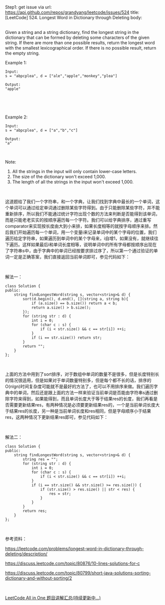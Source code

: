 Step1: get issue via url: https://api.github.com/repos/grandyang/leetcode/issues/524 
 title:[LeetCode] 524. Longest Word in Dictionary through Deleting 
 body:  
  

Given a string and a string dictionary, find the longest string in the dictionary that can be formed by deleting some characters of the given string. If there are more than one possible results, return the longest word with the smallest lexicographical order. If there is no possible result, return the empty string.

Example 1:
    
    
    Input:
    s = "abpcplea", d = ["ale","apple","monkey","plea"]
    
    Output: 
    "apple"
    

 

 

Example 2:
    
    
    Input:
    s = "abpcplea", d = ["a","b","c"]
    
    Output: 
    "a"
    

 

Note:

  1. All the strings in the input will only contain lower-case letters.
  2. The size of the dictionary won't exceed 1,000.
  3. The length of all the strings in the input won't exceed 1,000.



 

这道题给了我们一个字符串，和一个字典，让我们找到字典中最长的一个单词，这个单词可以通过给定单词通过删除某些字符得到。由于只能删除某些字符，并不能重新排序，所以我们不能通过统计字符出现个数的方法来判断是否能得到该单词，而是只能老老实实的按顺序遍历每一个字符。我们可以给字典排序，通过重写comparator来实现按长度由大到小来排，如果长度相等的就按字母顺序来排。然后我们开始遍历每一个单词，用一个变量i来记录单词中的某个字母的位置，我们遍历给定字符串，如果遍历到单词中的某个字母来，i自增1，如果没有，就继续往下遍历。这样如果最后i和单词长度相等，说明单词中的所有字母都按顺序出现在了字符串s中，由于字典中的单词已经按要求排过序了，所以第一个通过验证的单词一定是正确答案，我们直接返回当前单词即可，参见代码如下：

 

解法一：
    
    
    class Solution {
    public:
        string findLongestWord(string s, vector<string>& d) {
            sort(d.begin(), d.end(), [](string a, string b){
                if (a.size() == b.size()) return a < b;
                return a.size() > b.size();
            });
            for (string str : d) {
                int i = 0;
                for (char c : s) {
                    if (i < str.size() && c == str[i]) ++i;
                }
                if (i == str.size()) return str;
            }
            return "";
        }
    };

 

上面的方法中用到了sort排序，对于数组中单词的数量不是很多，但是长度特别长的情况很适用，但是如果对于单词数量特别多，但是每个都不长的话，排序的O(nlgn)时间复杂度可能就不是最好的方法了，也可以不用排序来做。我们遍历字典中的单词，然后还是跟上面的方法一样来验证当前单词是否能由字符串s通过删除字符来得到，如果能得到，而且单词长度大于等于结果res的长度，我们再看是否需要更新结果res，有两种情况是必须要更新结果res的，一个是当前单词长度大于结果res的长度，另一种是当前单词长度和res相同，但是字母顺序小于结果res，这两种情况下更新结果res即可，参见代码如下：

 

解法二：
    
    
    class Solution {
    public:
        string findLongestWord(string s, vector<string>& d) {
            string res = "";
            for (string str : d) {
                int i = 0;
                for (char c : s) {
                    if (i < str.size() && c == str[i]) ++i;
                }
                if (i == str.size() && str.size() >= res.size()) {
                    if (str.size() > res.size() || str < res) {
                        res = str;
                    }
                }
            }
            return res;
        }
    };

 

参考资料：

<https://leetcode.com/problems/longest-word-in-dictionary-through-deleting/description/>

<https://discuss.leetcode.com/topic/80876/10-lines-solutions-for-c>

<https://discuss.leetcode.com/topic/80799/short-java-solutions-sorting-dictionary-and-without-sorting/2>

 

[LeetCode All in One 题目讲解汇总(持续更新中...)](http://www.cnblogs.com/grandyang/p/4606334.html) 
